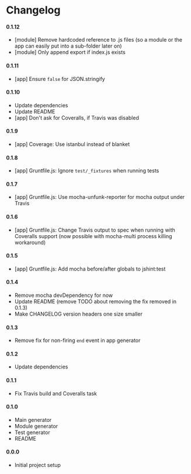 # Changelog

#### 0.1.12
  - [module] Remove hardcoded reference to .js files (so a module or the app can easily put into a sub-folder later on)
  - [module] Only append export if index.js exists

#### 0.1.11
  - [app] Ensure `false` for JSON.stringify

#### 0.1.10
  - Update dependencies
  - Update README
  - [app] Don't ask for Coveralls, if Travis was disabled

#### 0.1.9
  - [app] Coverage: Use istanbul instead of blanket

#### 0.1.8
  - [app] Gruntfile.js: Ignore `test/_fixtures` when running tests

#### 0.1.7
  - [app] Gruntfile.js: Use mocha-unfunk-reporter for mocha output under Travis

#### 0.1.6
  - [app] Gruntfile.js: Change Travis output to spec when running with Coveralls support (now possible with mocha-multi process killing workaround)

#### 0.1.5
  - [app] Gruntfile.js: Add mocha before/after globals to jshint:test

#### 0.1.4
  - Remove mocha devDependency for now
  - Update README (remove TODO about removing the fix removed in 0.1.3)
  - Make CHANGELOG version headers one size smaller

#### 0.1.3
  - Remove fix for non-firing `end` event in app generator

#### 0.1.2
  - Update dependencies

#### 0.1.1
  - Fix Travis build and Coveralls task

#### 0.1.0
  - Main generator
  - Module generator
  - Test generator
  - README

#### 0.0.0
  - Initial project setup

